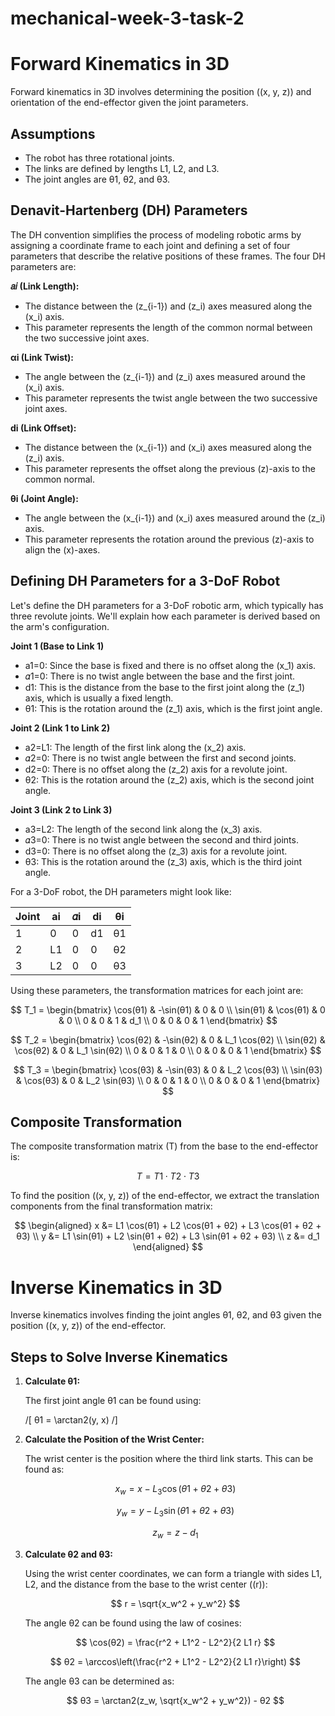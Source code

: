 # mechanical-week-3-task-2

# Forward Kinematics in 3D

Forward kinematics in 3D involves determining the position \((x, y, z)\) and orientation of the end-effector given the joint parameters.

## Assumptions
- The robot has three rotational joints.
- The links are defined by lengths L1, L2, and L3.
- The joint angles are θ1, θ2, and θ3.

## Denavit-Hartenberg (DH) Parameters
The DH convention simplifies the process of modeling robotic arms by assigning a coordinate frame to each joint and defining a set of four parameters that describe the relative positions of these frames. The four DH parameters are:

**𝑎𝑖 (Link Length):**
- The distance between the \(z_{i-1}\) and \(z_i\) axes measured along the \(x_i\) axis.
- This parameter represents the length of the common normal between the two successive joint axes.

**αi (Link Twist):**
- The angle between the \(z_{i-1}\) and \(z_i\) axes measured around the \(x_i\) axis.
- This parameter represents the twist angle between the two successive joint axes.

**di (Link Offset):**
- The distance between the \(x_{i-1}\) and \(x_i\) axes measured along the \(z_i\) axis.
- This parameter represents the offset along the previous \(z\)-axis to the common normal.

**θi (Joint Angle):**
- The angle between the \(x_{i-1}\) and \(x_i\) axes measured around the \(z_i\) axis.
- This parameter represents the rotation around the previous \(z\)-axis to align the \(x\)-axes.

## Defining DH Parameters for a 3-DoF Robot
Let's define the DH parameters for a 3-DoF robotic arm, which typically has three revolute joints. We'll explain how each parameter is derived based on the arm's configuration.

**Joint 1 (Base to Link 1)** 
- a1=0: Since the base is fixed and there is no offset along the \(x_1\) axis.
- 𝛼1=0: There is no twist angle between the base and the first joint.
- d1: This is the distance from the base to the first joint along the \(z_1\) axis, which is usually a fixed length.
- θ1: This is the rotation around the \(z_1\) axis, which is the first joint angle.

**Joint 2 (Link 1 to Link 2)**
- a2=L1: The length of the first link along the \(x_2\) axis.
- 𝛼2=0: There is no twist angle between the first and second joints.
- d2=0: There is no offset along the \(z_2\) axis for a revolute joint.
- θ2: This is the rotation around the \(z_2\) axis, which is the second joint angle.

**Joint 3 (Link 2 to Link 3)**
- a3=L2: The length of the second link along the \(x_3\) axis.
- 𝛼3=0: There is no twist angle between the second and third joints.
- d3=0: There is no offset along the \(z_3\) axis for a revolute joint.
- θ3: This is the rotation around the \(z_3\) axis, which is the third joint angle.

For a 3-DoF robot, the DH parameters might look like:

| Joint | ai | 	𝛼i | di | θi |
|-------|--------|--------------|--------|-------------|
| 1     | 0      | 0            | d1 | θ1 |
| 2     | L1 | 0            | 0      | θ2 |
| 3     | L2 | 0            | 0      | θ3 |

Using these parameters, the transformation matrices for each joint are:

$$ 
T_1 = \begin{bmatrix}
\cos(θ1) & -\sin(θ1) & 0 & 0 \\
\sin(θ1) & \cos(θ1) & 0 & 0 \\
0 & 0 & 1 & d_1 \\
0 & 0 & 0 & 1
\end{bmatrix}
$$

$$ 
T_2 = \begin{bmatrix}
\cos(θ2) & -\sin(θ2) & 0 & L_1 \cos(θ2) \\
\sin(θ2) & \cos(θ2) & 0 & L_1 \sin(θ2) \\
0 & 0 & 1 & 0 \\
0 & 0 & 0 & 1
\end{bmatrix}
$$

$$ 
T_3 = \begin{bmatrix}
\cos(θ3) & -\sin(θ3) & 0 & L_2 \cos(θ3) \\
\sin(θ3) & \cos(θ3) & 0 & L_2 \sin(θ3) \\
0 & 0 & 1 & 0 \\
0 & 0 & 0 & 1
\end{bmatrix}
$$

## Composite Transformation

The composite transformation matrix \(T\) from the base to the end-effector is:

$$ 
T = T1 \cdot T2 \cdot T3
$$

To find the position \((x, y, z)\) of the end-effector, we extract the translation components from the final transformation matrix:

$$ 
\begin{aligned}
x &= L1 \cos(θ1) + L2 \cos(θ1 + θ2) + L3 \cos(θ1 + θ2 + θ3) \\
y &= L1 \sin(θ1) + L2 \sin(θ1 + θ2) + L3 \sin(θ1 + θ2 + θ3) \\
z &= d_1
\end{aligned}
$$

# Inverse Kinematics in 3D

Inverse kinematics involves finding the joint angles θ1, θ2, and θ3 given the position \((x, y, z)\) of the end-effector.

## Steps to Solve Inverse Kinematics

1. **Calculate θ1:**

   The first joint angle θ1 can be found using:

   /[
   θ1 = \arctan2(y, x)
   /]

2. **Calculate the Position of the Wrist Center:**

   The wrist center is the position where the third link starts. This can be found as:

   $$
   x_w = x - L_3 \cos(θ1 + θ2 + θ3)
   $$
   
   $$
   y_w = y - L_3 \sin(θ1 + θ2 + θ3)
   $$
   
   $$
   z_w = z - d_1
   $$

4. **Calculate θ2 and θ3:**

   Using the wrist center coordinates, we can form a triangle with sides L1, L2, and the distance from the base to the wrist center \((r)\):

   $$
   r = \sqrt{x_w^2 + y_w^2}
   $$

   The angle θ2 can be found using the law of cosines:

   $$
   \cos(θ2) = \frac{r^2 + L1^2 - L2^2}{2 L1 r}
   $$
   
   $$
   θ2 = \arccos\left(\frac{r^2 + L1^2 - L2^2}{2 L1 r}\right)
   $$

   The angle θ3 can be determined as:

   $$
   θ3 = \arctan2(z_w, \sqrt{x_w^2 + y_w^2}) - θ2
   $$
